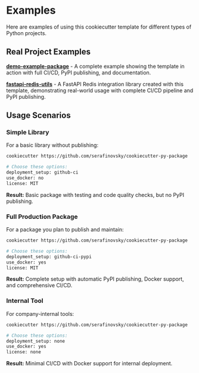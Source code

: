 # Examples

Here are examples of using this cookiecutter template for different types of Python projects.

## Real Project Examples

**[demo-example-package](https://github.com/serafinovsky/demo-example-package)** - A complete example showing the template in action with full CI/CD, PyPI publishing, and documentation.

**[fastapi-redis-utils](https://github.com/serafinovsky/fastapi-redis-utils)** - A FastAPI Redis integration library created with this template, demonstrating real-world usage with complete CI/CD pipeline and PyPI publishing.

## Usage Scenarios

### Simple Library

For a basic library without publishing:

```bash
cookiecutter https://github.com/serafinovsky/cookiecutter-py-package

# Choose these options:
deployment_setup: github-ci
use_docker: no
license: MIT
```

**Result:** Basic package with testing and code quality checks, but no PyPI publishing.

### Full Production Package

For a package you plan to publish and maintain:

```bash
cookiecutter https://github.com/serafinovsky/cookiecutter-py-package

# Choose these options:
deployment_setup: github-ci-pypi
use_docker: yes
license: MIT
```

**Result:** Complete setup with automatic PyPI publishing, Docker support, and comprehensive CI/CD.

### Internal Tool

For company-internal tools:

```bash
cookiecutter https://github.com/serafinovsky/cookiecutter-py-package

# Choose these options:
deployment_setup: none
use_docker: yes
license: none
```

**Result:** Minimal CI/CD with Docker support for internal deployment.
